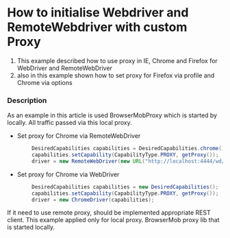 How to initialise Webdriver and RemoteWebdriver with custom Proxy
==================

1. This example described how to use proxy in IE, Chrome and Firefox
for WebDriver and RemoteWebDriver 
2. also in this example shown how to set proxy for Firefox via profile and Chrome via options


### Description

As an example in this article is used BrowserMobProxy which is started by locally. All traffic passed via this local proxy. 


* Set proxy for Chrome via RemoteWebDriver
```java
        DesiredCapabilities capabilities = DesiredCapabilities.chrome();
        capabilities.setCapability(CapabilityType.PROXY, getProxy());
        driver = new RemoteWebDriver(new URL("http://localhost:4444/wd/hub"), capabilities);
```
* Set proxy for Chrome via WebDriver
```java
        DesiredCapabilities capabilities = new DesiredCapabilities();
        capabilities.setCapability(CapabilityType.PROXY, getProxy());
        driver = new ChromeDriver(capabilities);
```


If it need to use remote proxy, should be implemented appropriate REST client.
This example applied only for local proxy. BrowserMob proxy lib that is started locally.


